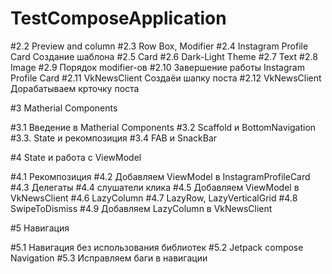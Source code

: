 # TestComposeApplication

#2.2 Preview and column
#2.3 Row Box, Modifier
#2.4 Instagram Profile Card Создание шаблона
#2.5 Card
#2.6 Dark-Light Theme
#2.7 Text
#2.8 Image
#2.9 Порядок modifier-ов
#2.10 Завершение работы Instagram Profile Card
#2.11 VkNewsClient   Создаёи шапку поста
#2.12 VkNewsClient  Дорабатываем крточку поста

#3 Matherial Components

#3.1 Введение в Matherial Components
#3.2 Scaffold и BottomNavigation
#3.3. State и рекомпозиция
#3.4 FAB и SnackBar

#4 State и работа с ViewModel

#4.1 Рекомпозиция
#4.2 Добавляем ViewModel в InstagramProfileCard
#4.3 Делегаты
#4.4 слушатели клика
#4.5 Добавляем ViewModel в VkNewsClient
#4.6 LazyColumn
#4.7 LazyRow, LazyVerticalGrid
#4.8 SwipeToDismiss
#4.9 Добавляем LazyColumn в VkNewsClient

#5 Навигация

#5.1 Навигация без использования библиотек
#5.2 Jetpack compose Navigation
#5.3 Исправляем баги в навигации

